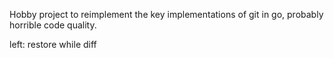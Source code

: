 Hobby project to reimplement the key implementations of git in go, probably horrible 
code quality.


left: restore while diff